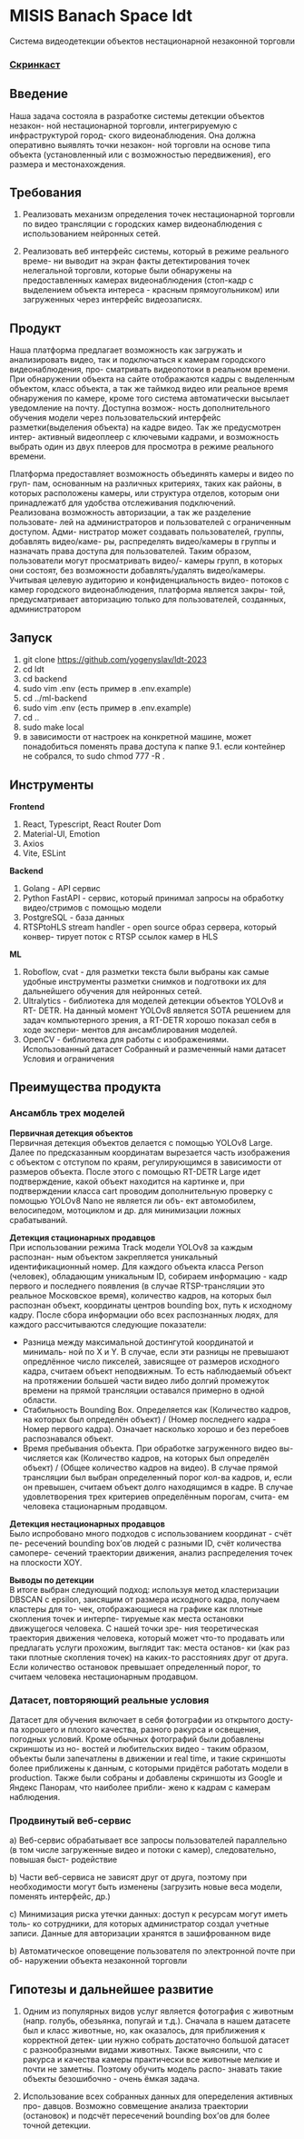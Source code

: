 # MISIS Banach Space ldt

Система видеодетекции объектов
нестационарной незаконной торговли

### [Скринкаст](https://youtu.be/DUPoDTjWpTI?si=p8rjGyDkCXnJIube)

## Введение

Наша задача состояла в разработке системы детекции объектов незакон-
ной нестационарной торговли, интегрируемую с инфраструктурой город-
ского видеонаблюдения. Она должна оперативно выявлять точки незакон-
ной торговли на основе типа объекта (установленный или с возможностью
передвижения), его размера и местонахождения.
## Требования
1. Реализовать механизм определения точек нестационарной торговли по
видео трансляции с городских камер видеонаблюдения с использованием
нейронных сетей.

2. Реализовать веб интерфейс системы, который в режиме реального време-
ни выводит на экран факты детектирования точек нелегальной торговли,
которые были обнаружены на предоставленных камерах видеонаблюдения
(стоп-кадр с выделением объекта интереса - красным прямоугольником)
или загруженных через интерфейс видеозаписях.
## Продукт
Наша платформа предлагает возможность как загружать и анализировать
видео, так и подключаться к камерам городского видеонаблюдения, про-
сматривать видеопотоки в реальном времени. При обнаружении объекта на
сайте отображаются кадры с выделенным объектом, класс объекта, а так
же таймкод видео или реальное время обнаружения по камере, кроме того
система автоматически высылает уведомление на почту. Доступна возмож-
ность дополнительного обучения модели через пользовательский интерфейс
разметки(выделения объекта) на кадре видео. Так же предусмотрен интер-
активный видеоплеер с ключевыми кадрами, и возможность выбрать один
из двух плееров для просмотра в режиме реального времени.

Платформа предоставляет возможность объединять камеры и видео по груп-
пам, основанным на различных критериях, таких как районы, в которых
расположены камеры, или структура отделов, которым они принадлежатб
для удобства отслеживания подключений.\
Реализована возможность авторизации, а так же разделение пользовате-
лей на администраторов и пользователей с ограниченным доступом. Адми-
нистратор может создавать пользователей, группы, добавлять видео/каме-
ры, распределять видео/камеры в группы и назначать права доступа для
пользователей. Таким образом, пользователи могут просматривать видео/-
камеры групп, в которых они состоят, без возможности добавлять/удалять
видео/камеры. Учитывая целевую аудиторию и конфиденциальность видео-
потоков с камер городского видеонаблюдения, платформа является закры-
той, предусматривает авторизацию только для пользователей, созданных,
администратором

## Запуск
1. git clone https://github.com/yogenyslav/ldt-2023
2. cd ldt
3. cd backend
4. sudo vim .env (есть пример в .env.example)
5. cd ../ml-backend
6. sudo vim .env (есть пример в .env.example)
7. cd ..
8. sudo make local
9. в зависимости от настроек на конкретной машине, может понадобиться
поменять права доступа к папке
9.1. если контейнер не собрался, то sudo chmod 777 -R . 


## Инструменты
**Frontend**
1. React, Typescript, React Router Dom
2. Material-UI, Emotion
3. Axios
4. Vite, ESLint

**Backend**
1. Golang - API сервис
2. Python FastAPI - сервис, который принимал запросы на обработку видео/стримов с помощью модели
4. PostgreSQL - база данных
5. RTSPtoHLS stream handler - open source образ сервера, который конвер-
тирует поток с RTSP ссылок камер в HLS

**ML**
1. Roboflow, cvat - для разметки текста были выбраны как самые удобные
инструменты разметки снимков и подготвоки их для дальнейшего обучения
для нейронных сетей.
2. Ultralytics - библиотека для моделей детекции объектов YOLOv8 и RT-
DETR. На данный момент YOLOv8 является SOTA решением для задач
компьютерного зрения, а RT-DETR хорошо показал себя в ходе экспери-
ментов для ансамблирования моделей.
3. OpenCV - библиотека для работы с изображениями.
Использованный датасет
Собранный и размеченный нами датасет
Условия и ограничения


## Преимущества продукта
### Ансамбль трех моделей
**Первичная детекция объектов**\
Первичная детекция объектов делается с помощью YOLOv8 Large.
Далее по предсказанным координатам вырезается часть изображения с
объектом с отступом по краям, регулирующимся в зависимости от размеров
объекта.
После этого с помощью RT-DETR Large идет подтверждение, какой
объект находится на картинке и, при подтверждении класса cart проводим
дополнительную проверку с помощью YOLOv8 Nano не является ли объ-
ект автомобилем, велосипедом, мотоциклом и др. для минимизации ложных
срабатываний.

**Детекция стационарных продавцов**\
При использовании режима Track модели YOLOv8 за каждым распознан-
ным объектом закрепляется уникальный идентификационный номер. Для
каждого объекта класса Person (человек), обладающим уникальным ID,
собираем информацию - кадр первого и последнего появления (в случае
RTSP-трансляции это реальное Московское время), количество кадров, на
которых был распознан объект, координаты центров bounding box, путь к
исходному кадру. После сбора информации обо всех распознанных людях,
для каждого рассчитываются следующие показатели:
- Разница между максимальной достингутой координатой и минималь-
ной по X и Y. В случае, если эти разницы не превышают опредлённое
число пикселей, зависящее от размеров исходного кадра, считаем объект
неподвижным. То есть наблюдаемый объект на протяжении большей части
видео либо долгий промежуток времени на прямой трансляции оставался
примерно в одной области.
- Стабильность Bounding Box. Определяется как (Количество кадров, на
которых был определён объект) / (Номер последнего кадра - Номер первого
кадра). Означает насколько хорошо и без перебоев распознавался объект.
- Время пребывания объекта. При обработке загруженного видео вы-
числяется как (Количество кадров, на которых был определён объект) /
(Общее количество кадров на видео). В случае прямой трансляции был
выбран определенный порог кол-ва кадров, и, если он превышен, считаем
объект долго находящимся в кадре.
В случае удовлетворения трех критериев определённым порогам, счита-
ем человека стационарным продавцом.

**Детекция нестационарных продавцов**\
Было испробовано много подходов с использованием координат - счёт пе-
ресечений bounding box’ов людей с разными ID, счёт количества самопере-
сечений траектории движения, анализ распределения точек на плоскости
XOY.

**Выводы по детекции**\
В итоге выбран следующий подход: используя метод кластеризации DBSCAN
с epsilon, заисящим от размера исходного кадра, получаем кластеры для то-
чек, отображающиеся на графике как плотные скопления точек и интерпе-
тируемые как места остановки движущегося человека. С нашей точки зре-
ния теоретическая траектория движения человека, который может что-то
продавать или предлагать услуги прохожим, выглядит так: места останов-
ки (как раз таки плотные скопления точек) на каких-то расстояниях друг
от друга. Если количество остановок превышает определенный порог, то
считаем человека нестационарным продавцом.

### Датасет, повторяющий реальные условия

Датасет для обучения включает в себя фотографии из открытого досту-
па хорошего и плохого качества, разного ракурса и освещения, погодных
условий. Кроме обычных фотографий были добавлены скриншоты из но-
востей и любительских видео - таким образом, объекты были запечатлены
в движении и real time, и такие скриншоты более приближены к данным, с
которыми придётся работать модели в production. Также были собраны и
добавлены скриншоты из Google и Яндекс Панорам, что наиболее прибли-
жено к кадрам с камерам наблюдения.

### Продвинутый веб-сервис
a) Веб-сервис обрабатывает все запросы пользователей параллельно (в том
числе загруженные видео и потоки с камер), следовательно, повышая быст-
родействие

b) Части веб-сервиса не зависят друг от друга, поэтому при необходимости
могут быть изменены (загрузить новые веса модели, поменять интерфейс,
др.)

c) Минимизация риска утечки данных: доступ к ресурсам могут иметь толь-
ко сотрудники, для которых администратор создал учетные записи. Данные
для авторизации хранятся в зашифрованном виде

b) Автоматическое оповещение пользователя по электронной почте при об-
наружении объекта незаконной торговли

## Гипотезы и дальнейшее развитие
1. Одним из популярных видов услуг является фотография с животным
(напр. голубь, обезьянка, попугай и т.д.). Сначала в нашем датасете был и
класс животные, но, как оказалось, для приближения к корректной детек-
ции нужно собрать достаточно большой датасет с разнообразными видами
животных. Также выяснили, что с ракурса и качества камеры практически
все животные мелкие и почти не заметны. Поэтому обучить модель распо-
знавать такие объекты безошибочно - очень ёмкая задача.

2. Использование всех собранных данных для опеределения активных про-
давцов. Возможно совмещение анализа траектории (остановок) и подсчёт
пересечений bounding box’ов для более точной детекции.
